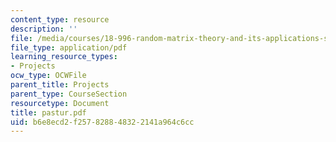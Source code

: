 ```yaml
---
content_type: resource
description: ''
file: /media/courses/18-996-random-matrix-theory-and-its-applications-spring-2004/b6e8ecd2f257828848322141a964c6cc_pastur.pdf
file_type: application/pdf
learning_resource_types:
- Projects
ocw_type: OCWFile
parent_title: Projects
parent_type: CourseSection
resourcetype: Document
title: pastur.pdf
uid: b6e8ecd2-f257-8288-4832-2141a964c6cc
---
```

